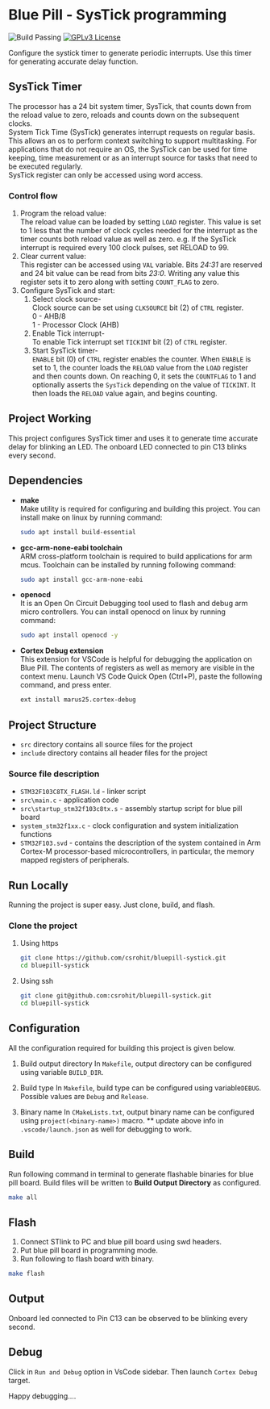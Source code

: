 # Blue Pill - SysTick programming

![Build Passing](https://img.shields.io/badge/build-passing-brightgreen) [![GPLv3 License](https://img.shields.io/badge/License-GPL%20v3-yellow.svg)](https://opensource.org/licenses/)

Configure the systick timer to generate periodic interrupts. Use this timer for generating accurate delay function.

## SysTick Timer

The processor has a 24 bit system timer, SysTick, that counts down from the reload value to zero, reloads and counts down on the subsequent clocks.\
System Tick Time (SysTick) generates interrupt requests on regular basis. This allows an os to perform context switching to support multitasking. For applications that do not require an OS, the SysTick can be used for time keeping, time measurement or as an interrupt source for tasks that need to be executed regularly.\
SysTick register can only be accessed using word access.

### Control flow

1. Program the reload value:\
   The reload value can be loaded by setting `LOAD` register. This value is set to 1 less that the number of clock cycles needed for the interrupt as the timer counts both reload value as well as zero. e.g. If the SysTick interrupt is required every 100 clock pulses, set RELOAD to 99.
2. Clear current value:\
   This register can be accessed using `VAL` variable. Bits *24:31* are reserved and 24 bit value can be read from bits *23:0*. Writing any value this register sets it to zero along with setting `COUNT_FLAG` to zero.
3. Configure SysTick and start:
   1. Select clock source-\
        Clock source can be set using `CLKSOURCE` bit (2) of `CTRL` register.\
        0 - AHB/8\
        1 - Processor Clock (AHB)
   2. Enable Tick interrupt-\
        To enable Tick interrupt set `TICKINT` bit (2) of `CTRL` register.
   3. Start SysTick timer-\
        `ENABLE` bit (0) of `CTRL` register enables the counter. When `ENABLE` is set to 1, the counter loads the `RELOAD` value from the `LOAD` register and then counts down. On reaching 0, it sets the `COUNTFLAG` to 1 and optionally asserts the `SysTick` depending on the value of `TICKINT`. It then loads the `RELOAD` value again, and begins counting.

## Project Working

This project configures SysTick timer and uses it to generate time accurate delay for blinking an LED. The onboard LED connected to pin C13 blinks every second.

## Dependencies

* **make**\
    Make utility is required for configuring and building this project. You can install make on linux by running command:

    ```bash
    sudo apt install build-essential
    ```

* **gcc-arm-none-eabi toolchain**\
    ARM cross-platform toolchain is required to build applications for arm mcus. Toolchain can be installed by running following command:

    ```bash
    sudo apt install gcc-arm-none-eabi
    ```

* **openocd**\
    It is an Open On Circuit Debugging tool used to flash and debug arm micro controllers. You can install openocd on linux by running command:

   ```bash
   sudo apt install openocd -y
   ```

* **Cortex Debug extension**\
    This extension for VSCode is helpful for debugging the application on Blue Pill. The contents of registers as well as memory are visible in the context menu.
    Launch VS Code Quick Open (Ctrl+P), paste the following command, and press enter.

     ```bash
    ext install marus25.cortex-debug
    ```

## Project Structure

* `src` directory contains all source files for the project
* `include` directory contains all header files for the project

### Source file description

* `STM32F103C8TX_FLASH.ld`  - linker script
* `src\main.c` - application code
* `src\startup_stm32f103c8tx.s` - assembly startup script for blue pill board
* `system_stm32f1xx.c` - clock configuration and system initialization functions
* `STM32F103.svd` - contains the description of the system contained in Arm Cortex-M processor-based microcontrollers, in particular, the memory mapped registers of peripherals. 

## Run Locally

Running the project is super easy. Just clone, build, and flash.

### Clone the project

1. Using https

    ```bash
    git clone https://github.com/csrohit/bluepill-systick.git
    cd bluepill-systick
    ```

2. Using ssh

    ```bash
    git clone git@github.com:csrohit/bluepill-systick.git
    cd bluepill-systick
    ```

## Configuration

All the configuration required for building this project is given below.

1. Build output directory
    In `Makefile`, output directory can be configured using variable `BUILD_DIR`.

2. Build type
    In `Makefile`, build type can be configured using variable`DEBUG`. Possible values are `Debug` and `Release`.

3. Binary name
    In `CMakeLists.txt`, output binary name can be configured using `project(<binary-name>)` macro.
    ** update above info in `.vscode/launch.json` as well for debugging to work.

## Build

Run following command in terminal to generate flashable binaries for blue pill board. Build files will be written to **Build Output Directory** as configured.

```bash
make all
```

## Flash

1. Connect STlink to PC and blue pill board using swd headers.
2. Put blue pill board in programming mode.
3. Run following to flash board with binary.

```bash
make flash
```

## Output

Onboard led connected to Pin C13 can be observed to be blinking every second.

## Debug

Click in `Run and Debug` option in VsCode sidebar. Then launch `Cortex Debug` target.

Happy debugging....

